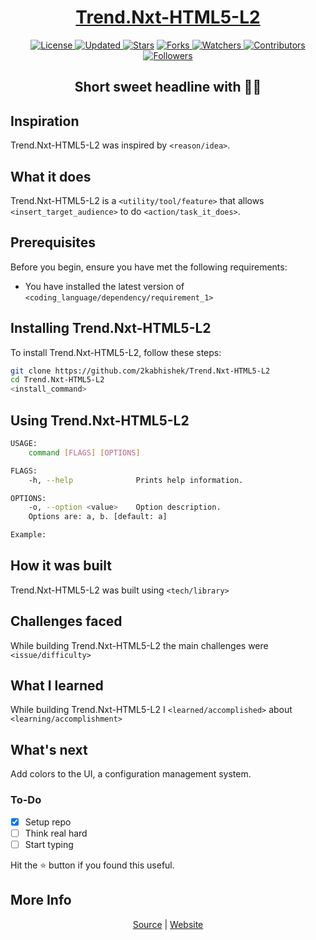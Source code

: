 <div align = "center">

<h1><a href="https://2kabhishek.github.io/Trend.Nxt-HTML5-L2">Trend.Nxt-HTML5-L2</a></h1>

<a href="https://github.com/2KAbhishek/Trend.Nxt-HTML5-L2/blob/master/LICENSE">
<img alt="License" src="https://img.shields.io/github/license/2kabhishek/Trend.Nxt-HTML5-L2?style=plastic&color=white&label=License"> </a>

<a href="https://github.com/2KAbhishek/Trend.Nxt-HTML5-L2/pulse">
<img alt="Updated" src="https://img.shields.io/github/last-commit/2kabhishek/Trend.Nxt-HTML5-L2?style=plastic&color=e30724&label=Updated"> </a>

<a href="https://github.com/2KAbhishek/Trend.Nxt-HTML5-L2/stargazers">
<img alt="Stars" src="https://img.shields.io/github/stars/2kabhishek/Trend.Nxt-HTML5-L2?style=plastic&color=00d451&label=Stars"></a>

<a href="https://github.com/2KAbhishek/Trend.Nxt-HTML5-L2/network/members">
<img alt="Forks" src="https://img.shields.io/github/forks/2kabhishek/Trend.Nxt-HTML5-L2?style=plastic&color=1688f0&label=Forks"> </a>

<a href="https://github.com/2KAbhishek/Trend.Nxt-HTML5-L2/watchers">
<img alt="Watchers" src="https://img.shields.io/github/watchers/2kabhishek/Trend.Nxt-HTML5-L2?style=plastic&color=ff5500&label=Watchers"> </a>

<a href="https://github.com/2KAbhishek/Trend.Nxt-HTML5-L2/graphs/contributors">
<img alt="Contributors" src="https://img.shields.io/github/contributors/2kabhishek/Trend.Nxt-HTML5-L2?style=plastic&color=f0f&label=Contributors"> </a>

<a href="https://github.com/2KAbhishek?tab=followers">
<img alt="Followers" src="https://img.shields.io/github/followers/2kabhishek?color=222&style=plastic&label=Followers"> </a>

<h2>Short sweet headline with 🎇🎉</h2>

</div>

## Inspiration

Trend.Nxt-HTML5-L2 was inspired by `<reason/idea>`.

## What it does

Trend.Nxt-HTML5-L2 is a `<utility/tool/feature>` that allows `<insert_target_audience>` to do `<action/task_it_does>`.

## Prerequisites

Before you begin, ensure you have met the following requirements:

- You have installed the latest version of `<coding_language/dependency/requirement_1>`

## Installing Trend.Nxt-HTML5-L2

To install Trend.Nxt-HTML5-L2, follow these steps:

```bash
git clone https://github.com/2kabhishek/Trend.Nxt-HTML5-L2
cd Trend.Nxt-HTML5-L2
<install_command>
```

## Using Trend.Nxt-HTML5-L2

```bash
USAGE:
    command [FLAGS] [OPTIONS]

FLAGS:
    -h, --help              Prints help information.

OPTIONS:
    -o, --option <value>    Option description.
    Options are: a, b. [default: a]

Example:


```

## How it was built

Trend.Nxt-HTML5-L2 was built using `<tech/library>`

## Challenges faced

While building Trend.Nxt-HTML5-L2 the main challenges were `<issue/difficulty>`

## What I learned

While building Trend.Nxt-HTML5-L2 I `<learned/accomplished>` about `<learning/accomplishment>`

## What's next

Add colors to the UI, a configuration management system.

### To-Do

- [x] Setup repo
- [ ] Think real hard
- [ ] Start typing

Hit the :star: button if you found this useful.

## More Info

<div align="center">

<a href="https://github.com/2KAbhishek/Trend.Nxt-HTML5-L2">Source</a> |
<a href="https://2kabhishek.github.io/Trend.Nxt-HTML5-L2">Website</a>

</div>
